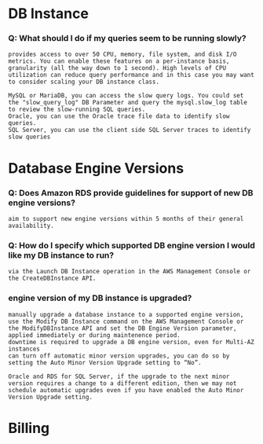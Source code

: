 # DB Instance

### Q: What should I do if my queries seem to be running slowly?
    provides access to over 50 CPU, memory, file system, and disk I/O metrics. You can enable these features on a per-instance basis, granularity (all the way down to 1 second). High levels of CPU utilization can reduce query performance and in this case you may want to consider scaling your DB instance class. 

    MySQL or MariaDB, you can access the slow query logs. You could set the "slow_query_log" DB Parameter and query the mysql.slow_log table to review the slow-running SQL queries. 
    Oracle, you can use the Oracle trace file data to identify slow queries.
    SQL Server, you can use the client side SQL Server traces to identify slow queries


# Database Engine Versions

### Q: Does Amazon RDS provide guidelines for support of new DB engine versions?
    aim to support new engine versions within 5 months of their general availability.

### Q: How do I specify which supported DB engine version I would like my DB instance to run?
    via the Launch DB Instance operation in the AWS Management Console or the CreateDBInstance API.

### engine version of my DB instance is upgraded?
    manually upgrade a database instance to a supported engine version, use the Modify DB Instance command on the AWS Management Console or the ModifyDBInstance API and set the DB Engine Version parameter, applied immediately or during maintenence period.
    downtime is required to upgrade a DB engine version, even for Multi-AZ instances
    can turn off automatic minor version upgrades, you can do so by setting the Auto Minor Version Upgrade setting to “No”.
    
    Oracle and RDS for SQL Server, if the upgrade to the next minor version requires a change to a different edition, then we may not schedule automatic upgrades even if you have enabled the Auto Minor Version Upgrade setting.
# Billing
